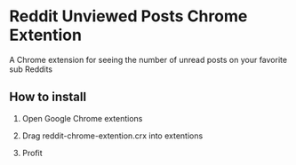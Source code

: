# Reddit Unviewed Posts Chrome Extention

A Chrome extension for seeing the number of unread posts on your favorite sub Reddits


## How to install ##

1) Open Google Chrome extentions

2) Drag reddit-chrome-extention.crx into extentions

3) Profit

